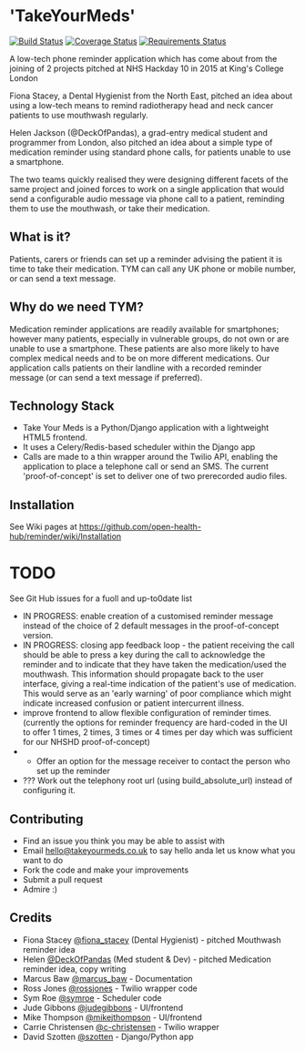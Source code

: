 # 'TakeYourMeds'

[![Build Status](https://api.travis-ci.org/takeyourmeds/takeyourmeds-web.svg?branch=master)](https://travis-ci.org/takeyourmeds/takeyourmeds-web)
[![Coverage Status](https://coveralls.io/repos/takeyourmeds/takeyourmeds-web/badge.svg?branch=master&service=github)](https://coveralls.io/github/takeyourmeds/takeyourmeds-web?branch=master)
[![Requirements Status](https://requires.io/github/takeyourmeds/takeyourmeds-web/requirements.svg?branch=master)](https://requires.io/github/takeyourmeds/takeyourmeds-web/requirements/?branch=master)

A low-tech phone reminder application which has come about from the joining of 2 projects pitched at NHS Hackday 10 in 2015 at King's College London

Fiona Stacey, a Dental Hygienist from the North East, pitched an idea about using a low-tech means to remind radiotherapy head and neck cancer patients to use mouthwash regularly.

Helen Jackson (@DeckOfPandas), a grad-entry medical student and programmer from London, also pitched an idea about a simple type of medication reminder using standard phone calls, for patients unable to use a smartphone.

The two teams quickly realised they were designing different facets of the same project and joined forces to work on a single application that would send a configurable audio message via phone call to a patient, reminding them to use the mouthwash, or take their medication.

## What is it?
Patients, carers or friends can set up a reminder advising the patient it is time to take their medication. TYM can call any UK phone or mobile number, or can send a text message.

## Why do we need TYM?
Medication reminder applications are readily available for smartphones; however many patients, especially in vulnerable groups, do not own or are unable to use a smartphone. These patients are also more likely to have complex medical needs and to be on more different medications. Our application calls patients on their landline with a recorded reminder message (or can send a text message if preferred).

## Technology Stack
* Take Your Meds is a Python/Django application with a lightweight HTML5 frontend.
* It uses a Celery/Redis-based scheduler within the Django app
* Calls are made to a thin wrapper around the Twilio API, enabling the application to place a telephone call or send an SMS. The current 'proof-of-concept' is set to deliver one of two prerecorded audio files.

## Installation
See Wiki pages at https://github.com/open-health-hub/reminder/wiki/Installation

# TODO
See Git Hub issues for a fuoll and up-to0date list
* IN PROGRESS: enable creation of a customised reminder message instead of the choice of 2 default messages in the proof-of-concept version.
* IN PROGRESS: closing app feedback loop - the patient receiving the call should be able to press a key during the call to acknowledge the reminder and to indicate that they have taken the medication/used the mouthwash. This information should propagate back to the user interface, giving a real-time indication of the patient's use of medication. This would serve as an 'early warning' of poor compliance which might indicate increased confusion or patient intercurrent illness.
* improve frontend to allow flexible configuration of reminder times. (currently the options for reminder frequency are hard-coded in the UI to offer 1 times, 2 times, 3 times or 4 times per day which was sufficient for our NHSHD proof-of-concept)
* * Offer an option for the message receiver to contact the person who set up the reminder
* ??? Work out the telephony root url (using build_absolute_url) instead of configuring it.

## Contributing
* Find an issue you think you may be able to assist with
* Email hello@takeyourmeds.co.uk to say hello anda let us know what you want to do
* Fork the code and make your improvements
* Submit a pull request
* Admire :)

## Credits
* Fiona Stacey [@fiona_stacey](http://twitter.com/fiona_stacey) (Dental Hygienist) - pitched Mouthwash reminder idea
* Helen [@DeckOfPandas](http://twitter.com/DeckOfPandas) (Med student & Dev) - pitched Medication reminder idea, copy writing
* Marcus Baw [@marcus_baw](http://twitter.com/marcus_baw) - Documentation
* Ross Jones [@rossjones](http://twitter.com/rossjones) - Twilio wrapper code
* Sym Roe [@symroe](http://twitter.com/symroe) - Scheduler code
* Jude Gibbons [@judegibbons](http://twitter.com/judegibbons) - UI/frontend
* Mike Thompson [@mikejthompson](http://twitter.com/mikejthompson) - UI/frontend
* Carrie Christensen [@c-christensen](http://twitter.com/c-christensen) - Twilio wrapper
* David Szotten [@szotten](http://twitter.com/szotten) - Django/Python app
